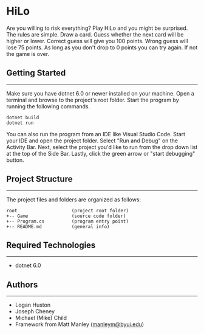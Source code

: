 # HiLo
Are you willing to risk everything? Play HiLo and you might be 
surprised. The rules are simple. Draw a card. Guess whether the next 
card will be higher or lower. Correct guess will give you 100 points.
Wrong guess will lose 75 points. As long as you don't drop to 0 
points you can try again. If not the game is over.

## Getting Started
---
Make sure you have dotnet 6.0 or newer installed on your machine. Open 
a terminal and browse to the project's root folder. Start the program 
by running the following commands.
```
dotnet build
dotnet run 
```
You can also run the program from an IDE like Visual Studio Code. 
Start your IDE and open the project folder. Select "Run and Debug" on 
the Activity Bar. Next, select the project you'd like to run from the 
drop down list at the top of the Side Bar. Lastly, click the green 
arrow or "start debugging" button.

## Project Structure
---
The project files and folders are organized as follows:
```
root                    (project root folder)
+-- Game                (source code folder)
+-- Program.cs          (program entry point)    
+-- README.md           (general info)
```

## Required Technologies
---
* dotnet 6.0

## Authors
---
* Logan Huston
* Joseph Cheney
* Michael (Mike) Child
* Framework from Matt Manley (manleym@byui.edu)